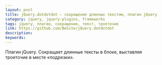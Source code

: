 ```yaml
---
layout: post
title: jQuery.dotdotdot — сокращение длинных текстом, плагин jQuery
category: jquery, jquery-plugins, frameworks
tags: jquery, плагин, сокращение, текст, троеточие
link: https://github.com/BeSite/jQuery.dotdotdot
description:
keywords:
---
```


<p>Плагин jQuery. Сокращает длинные тексты в блоке, выставляя троеточие в месте «подрезки».</p>
